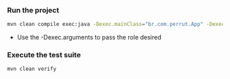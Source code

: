 ### Run the project

```sh
mvn clean compile exec:java -Dexec.mainClass="br.com.perrut.App" -Dexec.arguments="Java engineer"
```

- Use the -Dexec.arguments to pass the role desired

### Execute the test suite

```sh
mvn clean verify
```